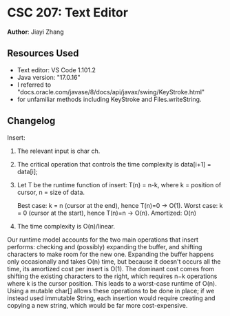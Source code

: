 # CSC 207: Text Editor

**Author**: Jiayi Zhang

## Resources Used

+ Text editor: VS Code 1.101.2
+ Java version: "17.0.16"
+ I referred to "docs.oracle.com/javase/8/docs/api/javax/swing/KeyStroke.html"
+ for unfamiliar methods including KeyStroke and Files.writeString.

## Changelog



Insert:

1. The relevant input is char ch.
2. The critical operation that controls the time complexity is data[i+1] = data[i];
3. Let T be the runtime function of insert:
    T(n) = n-k, where k = position of cursor, n = size of data.

    Best case: k = n (cursor at the end), hence T(n)=0 -> O(1).
    Worst case: k = 0 (cursor at the start), hence T(n)=n -> O(n).
    Amortized: O(n)

4. The time complexity is O(n)/linear.


Our runtime model accounts for the two main operations that insert performs: checking and 
(possibly) expanding the buffer, and shifting characters to make room for the new one. Expanding
the buffer happens only occasionally and takes O(n) time, but because it doesn't occurs all the 
time, its amortized cost per insert is O(1). The dominant cost comes from shifting the existing 
characters to the right, which requires n−k operations where k is the cursor position. 
This leads to a worst-case runtime of O(n). Using a mutable char[] allows these operations 
to be done in place; if we instead used immutable String, each insertion would require 
creating and copying a new string, which would be far more cost-expensive.
